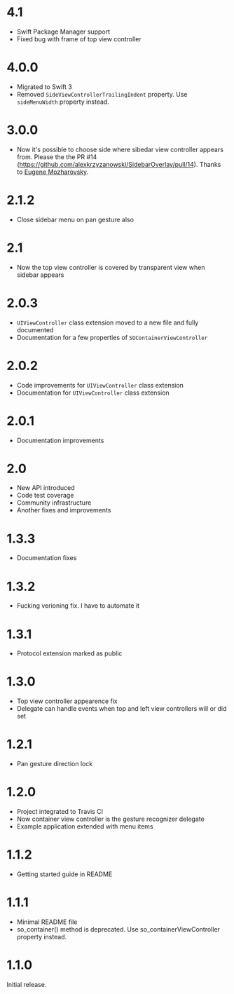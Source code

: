 # 4.1

* Swift Package Manager support
* Fixed bug with frame of top view controller

# 4.0.0

* Migrated to Swift 3
* Removed `SideViewControllerTrailingIndent` property. Use `sideMenuWidth` property instead.

# 3.0.0

* Now it's possible to choose side where sibedar view controller appears from. Please the the PR #14 (https://github.com/alexkrzyzanowski/SidebarOverlay/pull/14). Thanks to [Eugene Mozharovsky](https://github.com/Mozharovsky).

# 2.1.2

* Close sidebar menu on pan gesture also

# 2.1

* Now the top view controller is covered by transparent view when sidebar appears

# 2.0.3

* `UIViewController` class extension moved to a new file and fully documented
* Documentation for a few properties of `SOContainerViewController`

# 2.0.2

* Code improvements for `UIViewController` class extension
* Documentation for `UIViewController` class extension

# 2.0.1

* Documentation improvements

# 2.0

* New API introduced
* Code test coverage
* Community infrastructure
* Another fixes and improvements


# 1.3.3

* Documentation fixes


# 1.3.2

* Fucking verioning fix. I have to automate it


# 1.3.1

* Protocol extension marked as public


# 1.3.0

* Top view controller appearence fix
* Delegate can handle events when top and left view controllers will or did set


# 1.2.1

* Pan gesture direction lock


# 1.2.0

* Project integrated to Travis CI
* Now container view controller is the gesture recognizer delegate
* Example application extended with menu items


# 1.1.2

* Getting started guide in README


# 1.1.1

* Minimal README file
* so_container() method is deprecated. Use so_containerViewController property instead.


# 1.1.0

Initial release.
